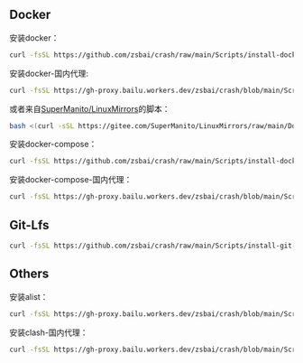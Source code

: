 ## Docker
安装docker：
```bash
curl -fsSL https://github.com/zsbai/crash/raw/main/Scripts/install-docker.sh -o install-docker.sh | bash install-docker.sh 
```
安装docker-国内代理:
```bash
curl -fsSL https://gh-proxy.bailu.workers.dev/zsbai/crash/blob/main/Scripts/install-docker-cn.sh -o install-docker-cn.sh | bash install-docker.sh 
```
或者来自[SuperManito/LinuxMirrors](https://github.com/SuperManito/LinuxMirrors/blob/main/README.md)的脚本：
```bash
bash <(curl -sSL https://gitee.com/SuperManito/LinuxMirrors/raw/main/DockerInstallation.sh)
```
安装docker-compose：
```bash
curl -fsSL https://github.com/zsbai/crash/raw/main/Scripts/install-docker-compose.sh -o install-docker-compose.sh | sudo bash install-docker-compose.sh 
```
安装docker-compose-国内代理：
```bash
curl -fsSL https://gh-proxy.bailu.workers.dev/zsbai/crash/blob/main/Scripts/install-docker-compose-cn.sh -o install-docker-compose-cn.sh | sudo bash install-docker-compose.sh 
```
## Git-Lfs
```bash
curl -fsSL https://github.com/zsbai/crash/raw/main/Scripts/install-git-lfs.sh -o install-git-lfs.sh | sudo bash install-git-lfs.sh 
```
## Others
安装alist：
```bash
curl -fsSL https://gh-proxy.bailu.workers.dev/zsbai/crash/blob/main/Scripts/install-alist.sh -o install-alist.sh | sudo bash install-alist.sh 
```
安装clash-国内代理：
```bash
curl -fsSL https://gh-proxy.bailu.workers.dev/zsbai/crash/blob/main/Scripts/install-clash.sh -o install-clash.sh | sudo bash install-clash.sh 
```
